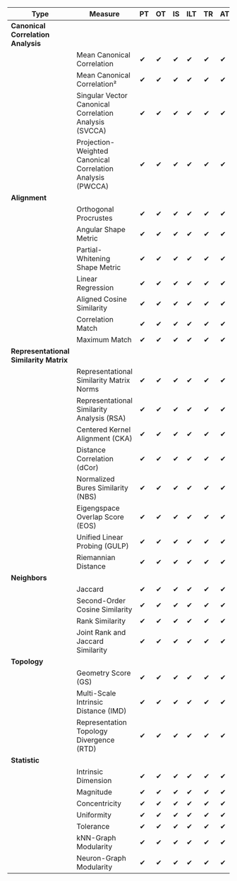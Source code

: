 | Type                                   | Measure                                                    | PT | OT | IS | ILT | TR | AT | Programmed |
|----------------------------------------|------------------------------------------------------------|----|----|----|-----|----|----|------------|
| **Canonical Correlation Analysis**     |                                                            |    |    |    |     |    |    |            |
|                                        | Mean Canonical Correlation                                 | ✔  | ✔  | ✔  | ✔   | ✔  | ✔  | ✔          |
|                                        | Mean Canonical Correlation²                                | ✔  | ✔  | ✔  | ✔   | ✔  | ✔  | ✔          |
|                                        | Singular Vector Canonical Correlation Analysis (SVCCA)     | ✔  | ✔  | ✔  | ✔   | ✔  | ✔  | ✔          |
|                                        | Projection-Weighted Canonical Correlation Analysis (PWCCA) | ✔  | ✔  | ✔  | ✔   | ✔  | ✔  | ✔          |
| **Alignment**                          |                                                            |    |    |    |     |    |    |            |
|                                        | Orthogonal Procrustes                                      | ✔  | ✔  | ✔  | ✔   | ✔  | ✔  | ✔          |
|                                        | Angular Shape Metric                                       | ✔  | ✔  | ✔  | ✔   | ✔  | ✔  | ✔          |
|                                        | Partial-Whitening Shape Metric                             | ✔  | ✔  | ✔  | ✔   | ✔  | ✔  | ✔          |
|                                        | Linear Regression                                          | ✔  | ✔  | ✔  | ✔   | ✔  | ✔  | ✔          |
|                                        | Aligned Cosine Similarity                                  | ✔  | ✔  | ✔  | ✔   | ✔  | ✔  | ✔          |
|                                        | Correlation Match                                          | ✔  | ✔  | ✔  | ✔   | ✔  | ✔  | ✔          |
|                                        | Maximum Match                                              | ✔  | ✔  | ✔  | ✔   | ✔  | ✔  | ✔          |
| **Representational Similarity Matrix** |                                                            |    |    |    |     |    |    |            |
|                                        | Representational Similarity Matrix Norms                   | ✔  | ✔  | ✔  | ✔   | ✔  | ✔  | ✔          |
|                                        | Representational Similarity Analysis (RSA)                 | ✔  | ✔  | ✔  | ✔   | ✔  | ✔  | ✔          |
|                                        | Centered Kernel Alignment (CKA)                            | ✔  | ✔  | ✔  | ✔   | ✔  | ✔  | ✔          |
|                                        | Distance Correlation (dCor)                                | ✔  | ✔  | ✔  | ✔   | ✔  | ✔  | ✔          |
|                                        | Normalized Bures Similarity (NBS)                          | ✔  | ✔  | ✔  | ✔   | ✔  | ✔  | ✔          |
|                                        | Eigengspace Overlap Score (EOS)                            | ✔  | ✔  | ✔  | ✔   | ✔  | ✔  | ✔          |
|                                        | Unified Linear Probing (GULP)                              | ✔  | ✔  | ✔  | ✔   | ✔  | ✔  | ✔          |
|                                        | Riemannian Distance                                        | ✔  | ✔  | ✔  | ✔   | ✔  | ✔  | ✔          |
| **Neighbors**                          |                                                            |    |    |    |     |    |    |            |
|                                        | Jaccard                                                    | ✔  | ✔  | ✔  | ✔   | ✔  | ✔  |            |
|                                        | Second-Order Cosine Similarity                             | ✔  | ✔  | ✔  | ✔   | ✔  | ✔  |            |
|                                        | Rank Similarity                                            | ✔  | ✔  | ✔  | ✔   | ✔  | ✔  |            |
|                                        | Joint Rank and Jaccard Similarity                          | ✔  | ✔  | ✔  | ✔   | ✔  | ✔  |            |
| **Topology**                           |                                                            |    |    |    |     |    |    |            |
|                                        | Geometry Score (GS)                                        | ✔  | ✔  | ✔  | ✔   | ✔  | ✔  |            |
|                                        | Multi-Scale Intrinsic Distance (IMD)                       | ✔  | ✔  | ✔  | ✔   | ✔  | ✔  |            |
|                                        | Representation Topology Divergence (RTD)                   | ✔  | ✔  | ✔  | ✔   | ✔  | ✔  |            |
| **Statistic**                          |                                                            |    |    |    |     |    |    |            |
|                                        | Intrinsic Dimension                                        | ✔  | ✔  | ✔  | ✔   | ✔  | ✔  |            |
|                                        | Magnitude                                                  | ✔  | ✔  | ✔  | ✔   | ✔  | ✔  |            |
|                                        | Concentricity                                              | ✔  | ✔  | ✔  | ✔   | ✔  | ✔  |            |
|                                        | Uniformity                                                 | ✔  | ✔  | ✔  | ✔   | ✔  | ✔  |            |
|                                        | Tolerance                                                  | ✔  | ✔  | ✔  | ✔   | ✔  | ✔  |            |
|                                        | kNN-Graph Modularity                                       | ✔  | ✔  | ✔  | ✔   | ✔  | ✔  |            |
|                                        | Neuron-Graph Modularity                                    | ✔  | ✔  | ✔  | ✔   | ✔  | ✔  |            |